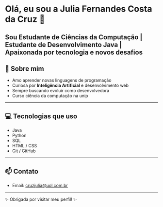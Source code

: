 # Olá, eu sou a Julia Fernandes Costa da Cruz 👋

Sou **Estudante de Ciências da Computação** | Estudante de **Desenvolvimento Java** | Apaixonada por tecnologia e novos desafios
---

## 🌟 Sobre mim
- Amo aprender novas linguagens de programação  
- Curiosa por **Inteligência Artificial** e desenvolvimento web  
- Sempre buscando evoluir como desenvolvedora
- Curso ciência da computação na unip
---

## 💻 Tecnologias que uso
- Java  
- Python
- SQL  
- HTML / CSS  
- Git / GitHub  

---

## 📫 Contato
- Email: cruzjulia@uol.com.br
---

✨ Obrigada por visitar meu perfil! ✨


